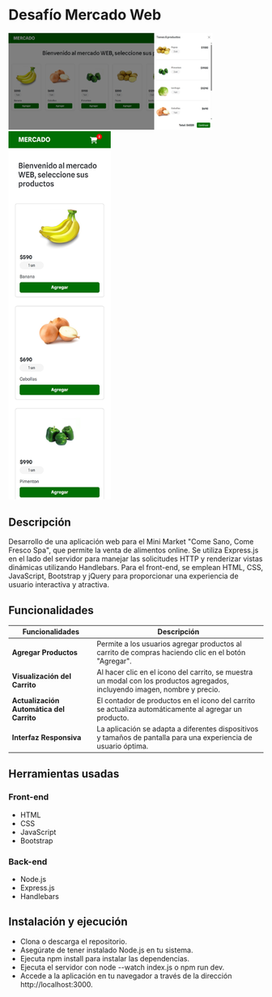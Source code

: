 # Desafío Mercado Web

<img src="./assets/screenshots/desktop.jpeg" width="80%" >

<img src="./assets/screenshots/mobile.jpg" width="40%" >

## Descripción
Desarrollo de una aplicación web para el Mini Market "Come Sano, Come Fresco Spa", que permite la venta de alimentos online. Se utiliza Express.js en el lado del servidor para manejar las solicitudes HTTP y renderizar vistas dinámicas utilizando Handlebars. Para el front-end, se emplean HTML, CSS, JavaScript, Bootstrap y jQuery para proporcionar una experiencia de usuario interactiva y atractiva.

## Funcionalidades
| Funcionalidades                           | Descripción                                                                                                                    |
|-------------------------------------------|--------------------------------------------------------------------------------------------------------------------------------|
| **Agregar Productos**                     | Permite a los usuarios agregar productos al carrito de compras haciendo clic en el botón "Agregar".                         |
| **Visualización del Carrito**             | Al hacer clic en el icono del carrito, se muestra un modal con los productos agregados, incluyendo imagen, nombre y precio. |
| **Actualización Automática del Carrito**  | El contador de productos en el icono del carrito se actualiza automáticamente al agregar un producto.                      |
| **Interfaz Responsiva**                   | La aplicación se adapta a diferentes dispositivos y tamaños de pantalla para una experiencia de usuario óptima.            |



## Herramientas usadas
### Front-end
- HTML
- CSS
- JavaScript
- Bootstrap
### Back-end
- Node.js
- Express.js
- Handlebars

## Instalación y ejecución
- Clona o descarga el repositorio.
- Asegúrate de tener instalado Node.js en tu sistema.
- Ejecuta npm install para instalar las dependencias.
- Ejecuta el servidor con node --watch index.js o npm run dev.
- Accede a la aplicación en tu navegador a través de la dirección http://localhost:3000.